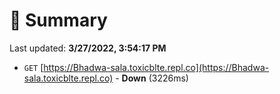 # 📖 Summary
Last updated: **3/27/2022, 3:54:17 PM**

- `GET` [https://Bhadwa-sala.toxicblte.repl.co](https://Bhadwa-sala.toxicblte.repl.co) - **Down** (3226ms)
